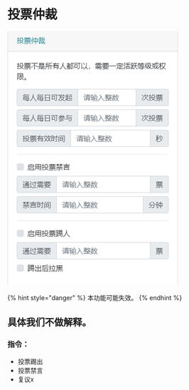 # 投票仲裁

![](../../.gitbook/assets/image%20%2831%29.png)

{% hint style="danger" %}
本功能可能失效。
{% endhint %}

## 具体我们不做解释。

### 指令：

* 投票踢出
* 投票禁言
* 复议x


